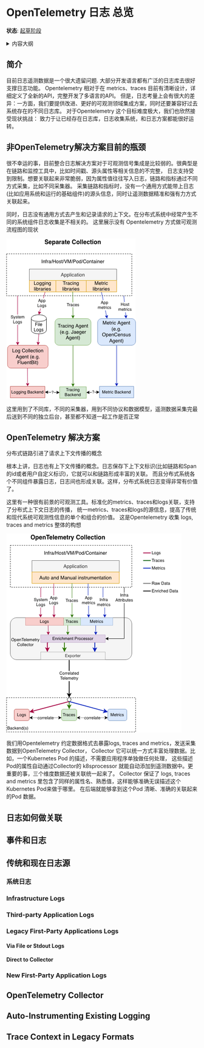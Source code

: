 # OpenTelemetry 日志 总览

**状态**: [起草阶段](https://opentelemetry.io/status/)

<details>
<summary>内容大纲</summary>

<!-- toc -->

- [简介](#introduction)
- [非OpenTelemetry解决方案目前的瓶颈](#limitations-of-non-opentelemetry-solutions)
- [OpenTelemetry解决方案介绍](#opentelemetry-solution)
- [日志如何做关联](#log-correlation)
- [事件和日志](#events-and-logs)
- [传统和现在日志源](#legacy-and-modern-log-sources)
  * [系统日志](#system-logs)
  * [组件日志](#infrastructure-logs)
  * [第三方应用日志](#third-party-application-logs)
  * [老系统自身业务日志](#legacy-first-party-applications-logs)
    + [Via File or Stdout Logs](#via-file-or-stdout-logs)
    + [Direct to Collector](#direct-to-collector)
  * [新系统自身业务日志](#new-first-party-application-logs)
- [OpenTelemetry Collector](#opentelemetry-collector)
- [自动检测已存在日志行为](#auto-instrumenting-existing-logging)


<!-- tocstop -->

</details>

## 简介

目前日志遥测数据是一个很大遗留问题. 大部分开发语言都有广泛的日志库去很好支撑日志功能。
Opentelemetry 相对于在 metrics、traces 目前有清晰设计，详细定义了全新的API，完整开发了多语言的API。
但是，日志考量上会有很大的差异：一方面，我们要提供改进、更好的可观测领域集成方案，同时还要兼容好过去系统存在的不同日志库。
对于Opentelemetry 这个目标难度极大，我们也欣然接受现状挑战：
致力于让已经存在日志库，日志收集系统，和日志方案都能很好运转。

## 非OpenTelemetry解决方案目前的瓶颈

很不幸运的事，目前整合日志解决方案对于可观测信号集成是比较弱的。很典型是在链路和监控工具中，比如时间戳、源头属性等相关信息的不完整，
日志支持受到限制。想要关联起来非常脆弱，因为属性值往往写入日志，链路和指标通过不同方式采集，比如不同采集器。
采集链路和指标时，没有一个通用方式能带上日志(比如应用系统和运行的基础组件)的源头信息，同时让遥测数据精准和强有力方式关联起来。

同时，日志没有通用方式去产生和记录请求的上下文。在分布式系统中经常产生不同的系统组件日志收集是不相关的。
这里展示没有 Opentelemetry 方式做可观测流程图的现状



![Separate Collection Diagram](https://github.com/open-telemetry/opentelemetry-specification/blob/main/specification/logs/img/separate-collection.png)

这里用到了不同库，不同的采集器，用到不同协议和数据模型，遥测数据采集完最后送到不同的独立后台，甚至都不知道一起工作是否正常


## OpenTelemetry 解决方案


分布式链路引进了请求上下文传播的概念

根本上讲，日志也有上下文传播的概念。日志保存下上下文标识(比如链路和Span的id或者用户自定义标识)，它就可以和链路形成丰富的关联。
而且分布式系统各个不同组件暴露日志，日志间也形成关联。这样，分布式系统日志变得非常有价值了。

这里有一种很有前景的可观测工具。标准化的metrics、traces和logs关联，支持了分布式上下文日志的传播，
统一metrics、traces和logs的源信息，提高了传统和现代系统可观测性信息的单个和组合的价值。
这是Opentelemetry 收集 logs, traces and metrics 整体的构想



![Unified Collection Diagram](https://github.com/open-telemetry/opentelemetry-specification/blob/main/specification/logs/img/unified-collection.png)

我们用Opentelemetry 约定数据格式去暴露logs, traces and metrics，发送采集数据到OpenTelemetry Collector，
Collector 它可以统一方式丰富处理数据。比如，一个Kubernetes Pod 的描述，不需要应用程序单独做任何处理，
这些描述Pod的属性自动通过Collector的 k8sprocessor 就能自动添加到遥测数据中。更重要的事，三个维度数据还被关联统一起来了。
Collector 保证了 logs, traces and metrics 里包含了同样的属性名、熟悉值，这样能够准确无误描述这个Kubernetes Pod来做于哪里。
在后端就能够拿到这个Pod 清晰、准确的关联起来的Pod 数据。



## 日志如何做关联



## 事件和日志



## 传统和现在日志源



### 系统日志



### Infrastructure Logs



### Third-party Application Logs



### Legacy First-Party Applications Logs



#### Via File or Stdout Logs


#### Direct to Collector



### New First-Party Application Logs


## OpenTelemetry Collector


## Auto-Instrumenting Existing Logging



## Trace Context in Legacy Formats
